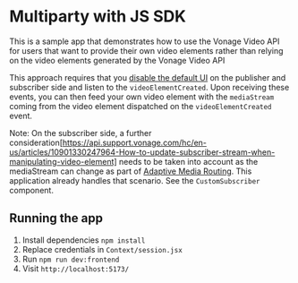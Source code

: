 # Multiparty with JS SDK

This is a sample app that demonstrates how to use the Vonage Video API for users that want to provide their own video elements rather than relying on the video elements generated by the Vonage Video API

This approach requires that you [disable the default UI](https://tokbox.com/developer/guides/customize-ui/js/#video-element) on the publisher and subscriber side and listen to the `videoElementCreated`. Upon receiving these events, you can then feed your own video element with the `mediaStream` coming from the video element dispatched on the `videoElementCreated` event.

Note: On the subscriber side, a further consideration[https://api.support.vonage.com/hc/en-us/articles/10901330247964-How-to-update-subscriber-stream-when-manipulating-video-element] needs to be taken into account as the mediaStream can change as part of [Adaptive Media Routing](https://tokbox.com/developer/guides/create-session/). This application already handles that scenario. See the `CustomSubscriber` component.

## Running the app

1. Install dependencies `npm install`
2. Replace credentials in `Context/session.jsx`
3. Run `npm run dev:frontend`
4. Visit `http://localhost:5173/`
